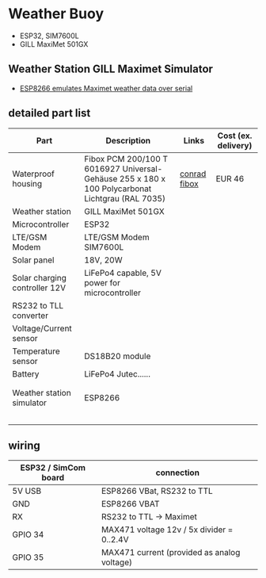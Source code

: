 # Weather Buoy

* ESP32, SIM7600L
* GILL MaxiMet 501GX

## Weather Station GILL Maximet Simulator
* [ESP8266 emulates Maximet weather data over serial](maximetsumulator)



## detailed part list

| Part | Description | Links | Cost (ex. delivery) |
|-|-|-|-|
| Waterproof housing | Fibox PCM 200/100 T 6016927 Universal-Gehäuse 255 x 180 x 100 Polycarbonat Lichtgrau (RAL 7035) | [conrad](https://www.conrad.at/de/p/fibox-pcm-200-100-t-6016927-universal-gehaeuse-255-x-180-x-100-polycarbonat-lichtgrau-ral-7035-1-st-521203.html) [fibox](https://www.fibox.de//catalog/64/product/183/6016927_GER1.html) | EUR 46 |
| Weather station | GILL MaxiMet 501GX |  |  |
| Microcontroller |  ESP32 |   |   |
| LTE/GSM Modem  | LTE/GSM Modem SIM7600L |   |   |
| Solar panel | 18V, 20W | |
| Solar charging controller 12V | LiFePo4 capable, 5V power for microcontroller | |
| RS232 to TLL converter | | |
| Voltage/Current sensor | | |
| Temperature sensor | DS18B20 module | |
| Battery | LiFePo4 Jutec...... | |
| | | |
| | | |
| Weather station simulator | ESP8266 | |
| | | |
| | | |
| | | |
| | | |
| | | |


## wiring

| ESP32 / SimCom board | connection |
|-|-|
| 5V USB | ESP8266 VBat, RS232 to TTL |
| GND | ESP8266 VBAT |
| RX | RS232 to TTL -> Maximet  |
| GPIO 34 | MAX471 voltage 12v / 5x divider = 0..2.4V |
| GPIO 35 | MAX471 current (provided as analog voltage) |

